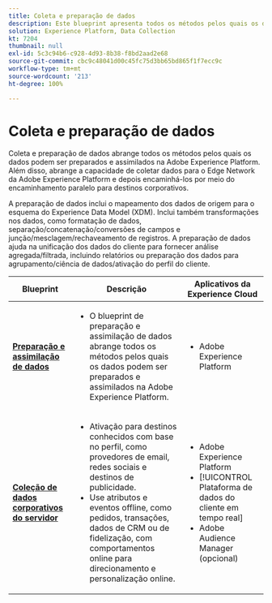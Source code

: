 ```yaml
---
title: Coleta e preparação de dados
description: Este blueprint apresenta todos os métodos pelos quais os dados podem ser assimilados e preparados na Adobe Experience Platform.
solution: Experience Platform, Data Collection
kt: 7204
thumbnail: null
exl-id: 5c3c94b6-c928-4d93-8b38-f8bd2aad2e68
source-git-commit: cbc9c48041d00c45fc75d3bb65bd865f1f7ecc9c
workflow-type: tm+mt
source-wordcount: '213'
ht-degree: 100%

---
```


# Coleta e preparação de dados

Coleta e preparação de dados abrange todos os métodos pelos quais os dados podem ser preparados e assimilados na Adobe Experience Platform. Além disso, abrange a capacidade de coletar dados para o Edge Network da Adobe Experience Platform e depois encaminhá-los por meio do encaminhamento paralelo para destinos corporativos.

A preparação de dados inclui o mapeamento dos dados de origem para o esquema do Experience Data Model (XDM). Inclui também transformações nos dados, como formatação de dados, separação/concatenação/conversões de campos e junção/mesclagem/rechaveamento de registros. A preparação de dados ajuda na unificação dos dados do cliente para fornecer análise agregada/filtrada, incluindo relatórios ou preparação dos dados para agrupamento/ciência de dados/ativação do perfil do cliente.

| Blueprint | Descrição | Aplicativos da Experience Cloud |
|---|---|---|
| **[Preparação e assimilação de dados](ingestion.md)** | <ul><li>O blueprint de preparação e assimilação de dados abrange todos os métodos pelos quais os dados podem ser preparados e assimilados na Adobe Experience Platform.</ul></li> | <ul><li> Adobe Experience Platform </ul></li> |
| **[Coleção de dados corporativos do servidor](server-side-collection.md)** | <ul><li>Ativação para destinos conhecidos com base no perfil, como provedores de email, redes sociais e destinos de publicidade. </li><li>Use atributos e eventos offline, como pedidos, transações, dados de CRM ou de fidelização, com comportamentos online para direcionamento e personalização online.</li></ul> | <ul><li>Adobe Experience Platform</li><li> [!UICONTROL Plataforma de dados do cliente em tempo real]</li><li>Adobe Audience Manager (opcional)</li></ul> |
